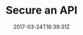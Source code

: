 ---
date: 2017-03-24T16:39:31Z
title: Secure an API
weight: 16
menu:
    main:
        parent: "Tyk Operator"
---